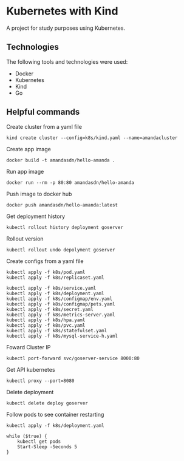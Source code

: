 # Kubernetes with Kind

A project for study purposes using Kubernetes.

## Technologies

The following tools and technologies were used:

- Docker
- Kubernetes
- Kind
- Go

## Helpful commands

Create cluster from a yaml file

    kind create cluster --config=k8s/kind.yaml --name=amandacluster 

Create app image

    docker build -t amandasdn/hello-amanda .

Run app image

    docker run --rm -p 80:80 amandasdn/hello-amanda

Push image to docker hub

    docker push amandasdn/hello-amanda:latest

Get deployment history

    kubectl rollout history deployment goserver

Rollout version

    kubectl rollout undo depolyment goserver

Create configs from a yaml file

    kubectl apply -f k8s/pod.yaml
    kubectl apply -f k8s/replicaset.yaml
	
    kubectl apply -f k8s/service.yaml
    kubectl apply -f k8s/deployment.yaml
    kubectl apply -f k8s/configmap/env.yaml
    kubectl apply -f k8s/configmap/pets.yaml
    kubectl apply -f k8s/secret.yaml
    kubectl apply -f k8s/metrics-server.yaml
    kubectl apply -f k8s/hpa.yaml
    kubectl apply -f k8s/pvc.yaml
    kubectl apply -f k8s/statefulset.yaml
    kubectl apply -f k8s/mysql-service-h.yaml

Foward Cluster IP

    kubectl port-forward svc/goserver-service 8000:80

Get API kubernetes

    kubectl proxy --port=8080
	
Delete deployment

	kubectl delete deploy goserver

Follow pods to see container restarting

	kubectl apply -f k8s/deployment.yaml

	while ($true) {
		kubectl get pods
		Start-Sleep -Seconds 5
	}
